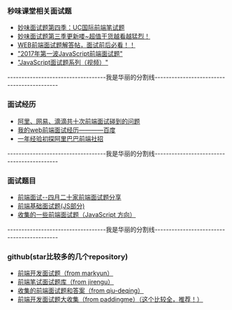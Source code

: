 ### 秒味课堂相关面试题
- [妙味面试题第四季：UC国际前端笔试题](http://www.miaov.com/index.php/news/newsDetail/nid/101 "妙味面试题第四季：UC国际前端笔试题")
- [妙味面试题第三季更新喽~超值干货越看越猛烈！](http://www.miaov.com/index.php/news/newsDetail/nid/95 "妙味面试题第三季更新喽~超值干货越看越猛烈！")
- [WEB前端面试题解答帖，面试前后必看！！](http://www.miaov.com/index.php/news/newsDetail/nid/91 "WEB前端面试题解答帖，面试前后必看！！")
- ["2017年第一波JavaScript前端面试题"](http://www.miaov.com/index.php/news/newsDetail/nid/82 "2017年第一波JavaScript前端面试题")
- ["JavaScript面试题系列（视频）"](http://2017.miaov.com/v_show/674 "JavaScript面试题系列（视频）")

-----------------------------------我是华丽的分割线-------------------------------------------

### 面试经历
- [阿里、网易、滴滴共十次前端面试碰到的问题](https://zhoukekestar.github.io/notes/2017/06/07/interview-answers.html "阿里、网易、滴滴共十次前端面试碰到的问题")
- [我的web前端面试经历————百度](https://my.oschina.net/u/3531365/blog/995497 "我的web前端面试经历————百度")
- [一年经验初探阿里巴巴前端社招](https://github.com/jawil/blog/issues/22 "一年经验初探阿里巴巴前端社招")

-----------------------------------我是华丽的分割线-------------------------------------------

### 面试题目
- [前端面试--四月二十家前端面试题分享](http://www.jianshu.com/p/c41cc287d7d4 "前端面试--四月二十家前端面试题分享")
- [前端基础面试题(JS部分)](https://zhuanlan.zhihu.com/p/28428367 "前端基础面试题(JS部分)")
- [收集的一些前端面试题（JavaScript 方向）](https://github.com/ALetterSong/Note/issues/1 "收集的一些前端面试题（JavaScript 方向）")

-----------------------------------我是华丽的分割线-------------------------------------------

### github(star比较多的几个repository)
- [前端开发面试题（from markyun）](https://github.com/markyun/My-blog/tree/master/Front-end-Developer-Questions/Questions-and-Answers "前端开发面试题")
- [前端笔试面试题库（from jirengu）](https://github.com/jirengu/frontend-interview "前端笔试面试题库")
- [收集的前端面试题和答案（from qiu-deqing）](https://github.com/qiu-deqing/FE-interview "收集的前端面试题和答案")
- [前端开发面试题大收集（from paddingme）（这个比较全，推荐！）](https://github.com/paddingme/Front-end-Web-Development-Interview-Question "前端开发面试题大收集")